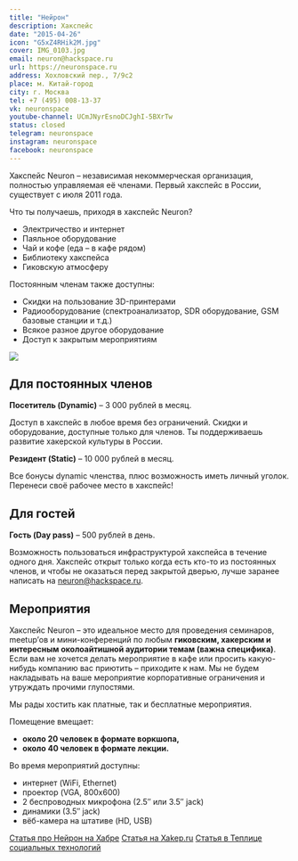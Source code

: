 ```yaml
---
title: "Нейрон"
description: Хакспейс
date: "2015-04-26"
icon: "G5xZ4RHik2M.jpg"
cover: IMG_0103.jpg
email: neuron@hackspace.ru
url: https://neuronspace.ru
address: Хохловский пер., 7/9с2
place: м. Китай-город
city: г. Москва
tel: +7 (495) 008-13-37
vk: neuronspace
youtube-channel: UCmJNyrEsnoDCJghI-5BXrTw
status: closed
telegram: neuronspace
instagram: neuronspace
facebook: neuronspace
---
```


Хакспейс Neuron – независимая некоммерческая организация, полностью управляемая её членами. Первый хакспейс в России, существует с июля 2011 года.

Что ты получаешь, приходя в хакспейс Neuron?

- Электричество и интернет
- Паяльное оборудование
- Чай и кофе (еда – в кафе рядом)
- Библиотеку хакспейса
- Гиковскую атмосферу

Постоянным членам также доступны:

- Скидки на пользование 3D-принтерами
- Радиооборудование (спектроанализатор, SDR оборудование, GSM базовые станции и т.д.)
- Всякое разное другое оборудование
- Доступ к закрытым мероприятиям

![](http://neuronspace.ru/wp/wp-content/uploads/2013/03/650x468xsoldering-650x468.jpg.pagespeed.ic.1-WQnZtW_e.webp)

## Для постоянных членов

**Посетитель (Dynamic)** – 3 000 рублей в месяц.

Доступ в хакспейс в любое время без ограничений. Скидки и оборудование, доступные только для членов. Ты поддерживаешь развитие хакерской культуры в России.

**Резидент (Static)** – 10 000 рублей в месяц.

Все бонусы dynamic членства, плюс возможность иметь личный уголок. Перенеси своё рабочее место в хакспейс!

## Для гостей

**Гость (Day pass)** – 500 рублей в день.

Возможность пользоваться инфраструктурой хакспейса в течение одного дня. Хакспейс открыт только когда есть кто-то из постоянных членов, и чтобы не оказаться перед закрытой дверью, лучше заранее написать на [neuron@hackspace.ru](mailto:neuron@hackspace.ru).

## Мероприятия

Хакспейс Neuron – это идеальное место для проведения семинаров, meetup’ов и мини-конференций по любым **гиковским, хакерским и интересным околоайтишной аудитории темам (важна специфика)**. Если вам не хочется делать мероприятие в кафе или просить какую-нибудь компанию вас приютить – приходите к нам. Мы не будем накладывать на ваше мероприятие корпоративные ограничения и утруждать прочими глупостями.

Мы рады хостить как платные, так и бесплатные мероприятия.

Помещение вмещает:

- **около 20 человек в формате воркшопа,**
- **около 40 человек в формате лекции.**

Во время мероприятий доступны:

- интернет (WiFi, Ethernet)
- проектор (VGA, 800х600)
- 2 беспроводных микрофона (2.5″ или 3.5″ jack)
- динамики (3.5″ jack)
- вёб-камера на штативе (HD, USB)

[Статья про Нейрон на Хабре](https://habr.com/ru/company/neuronspace/blog/494128/)
[Статья на Xakep.ru](https://xakep.ru/2012/10/26/hack-space-neuron/)
[Статья в Теплице социальных технологий](https://te-st.ru/2014/08/06/hakspeys-neuron-russia/)
